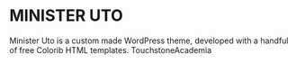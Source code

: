 # MINISTER UTO

Minister Uto is a custom made WordPress theme, developed with a handful of free Colorib HTML templates.
TouchstoneAcademia